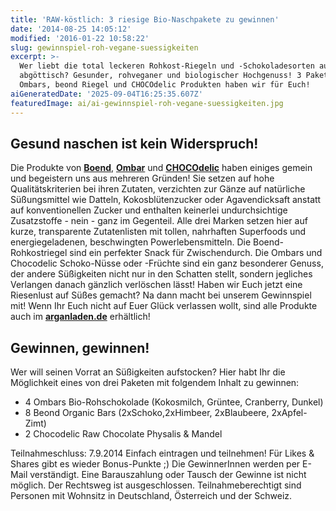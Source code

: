 ```yaml
---
title: 'RAW-köstlich: 3 riesige Bio-Naschpakete zu gewinnen'
date: '2014-08-25 14:05:12'
modified: '2016-01-22 10:58:22'
slug: gewinnspiel-roh-vegane-suessigkeiten
excerpt: >-
  Wer liebt die total leckeren Rohkost-Riegeln und -Schokoladesorten auch so
  abgöttisch? Gesunder, rohveganer und biologischer Hochgenuss! 3 Pakete voller
  Ombars, beond Riegel und CHOCOdelic Produkten haben wir für Euch!
aiGeneratedDate: '2025-09-04T16:25:35.607Z'
featuredImage: ai/ai-gewinnspiel-roh-vegane-suessigkeiten.jpg
---
```


## Gesund naschen ist kein Widerspruch!

Die Produkte von **[Boend](http://www.pulsin.co.uk/beond-snack-bars)**, **[Ombar](http://ombar.co.uk/%20)** und **[CHOCOdelic](http://www.chocodelic.nl/)** haben einiges gemein und begeistern uns aus mehreren Gründen! Sie setzen auf hohe Qualitätskriterien bei ihren Zutaten, verzichten zur Gänze auf natürliche Süßungsmittel wie Datteln, Kokosblütenzucker oder Agavendicksaft anstatt auf konventionellen Zucker und enthalten keinerlei undurchsichtige Zusatzstoffe - nein - ganz im Gegenteil. Alle drei Marken setzen hier auf kurze, transparente Zutatenlisten mit tollen, nahrhaften Superfoods und energiegeladenen, beschwingten Powerlebensmitteln. Die Boend-Rohkostriegel sind ein perfekter Snack für Zwischendurch. Die Ombars und Chocodelic Schoko-Nüsse oder -Früchte sind ein ganz besonderer Genuss, der andere Süßigkeiten nicht nur in den Schatten stellt, sondern jegliches Verlangen danach gänzlich verlöschen lässt! Haben wir Euch jetzt eine Riesenlust auf Süßes gemacht? Na dann macht bei unserem Gewinnspiel mit! Wenn Ihr Euch nicht auf Euer Glück verlassen wollt, sind alle Produkte auch im [**arganladen.de**](http://www.arganladen.de/epages/61987728.sf/de_DE/?ObjectPath=/Shops/61987728/Categories/Gesundes_Naschen/Bio_Rohschokolade) erhältlich!

## Gewinnen, gewinnen!

Wer will seinen Vorrat an Süßigkeiten aufstocken? Hier habt Ihr die Möglichkeit eines von drei Paketen mit folgendem Inhalt zu gewinnen:

*   4 Ombars Bio-Rohschokolade (Kokosmilch, Grüntee, Cranberry, Dunkel)
*   8 Beond Organic Bars (2xSchoko,2xHimbeer, 2xBlaubeere, 2xApfel-Zimt)
*   2 Chocodelic Raw Chocolate Physalis & Mandel

Teilnahmeschluss: 7.9.2014 Einfach eintragen und teilnehmen! Für Likes & Shares gibt es wieder Bonus-Punkte ;) Die GewinnerInnen werden per E-Mail verständigt. Eine Barauszahlung oder Tausch der Gewinne ist nicht möglich. Der Rechtsweg ist ausgeschlossen. Teilnahmeberechtigt sind Personen mit Wohnsitz in Deutschland, Österreich und der Schweiz.
